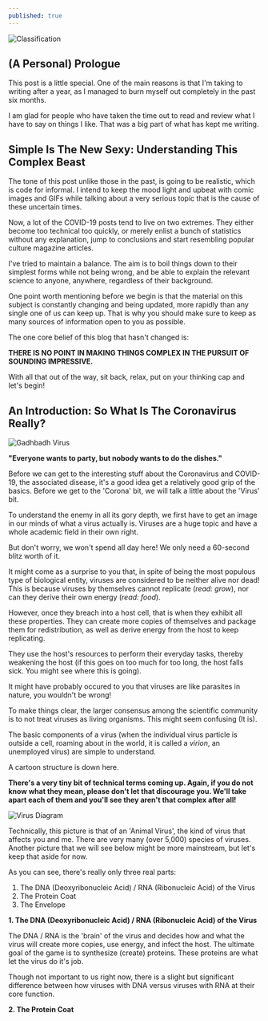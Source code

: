 ```yaml
---
published: true
---
```

![Classification]({{site.baseurl}}/images/tusharBlog-01.png)


## (A Personal) Prologue

This post is a little special. One of the main reasons is that I'm taking to writing after a year, as I managed to burn myself out completely in the past six months.

I am glad for people who have taken the time out to read and review what I have to say on things I like. That was a big part of what has kept me writing. 

##  Simple Is The New Sexy: Understanding This Complex Beast

The tone of this post unlike those in the past, is going to be realistic, which is code for informal. I intend to keep the mood light and upbeat with comic images and GIFs while talking about a very serious topic that is the cause of these uncertain times. 

Now, a lot of the COVID-19 posts tend to live on two extremes. They either become too technical too quickly, or merely enlist a bunch of statistics without any explanation, jump to conclusions and start resembling popular culture magazine articles.

I've tried to maintain a balance. The aim is to boil things down to their simplest forms while not being wrong, and be able to explain the relevant science to anyone, anywhere, regardless of their background.

One point worth mentioning before we begin is that the material on this subject is constantly changing and being updated, more rapidly than any single one of us can keep up. That is why you should make sure to keep as many sources of information open to you as possible. 

The one core belief of this blog that hasn't changed is:

**THERE IS NO POINT IN MAKING THINGS COMPLEX IN THE PURSUIT OF SOUNDING IMPRESSIVE.**

With all that out of the way, sit back, relax, put on your thinking cap and let's begin!


## An Introduction: So What Is The Coronavirus Really?

![Gadhbadh Virus]({{site.baseurl}}/images/virus.gif)

**"Everyone wants to party, but nobody wants to do the dishes."**

Before we can get to the interesting stuff about the Coronavirus and COVID-19, the associated disease, it's a good idea get a relatively good grip of the basics. Before we get to the 'Corona' bit, we will talk a little about the 'Virus' bit.

To understand the enemy in all its gory depth, we first have to get an image in our minds of what a virus actually is. Viruses are a huge topic and have a whole academic field in their own right. 

But don't worry, we won't spend all day here! We only need a 60-second blitz worth of it.

It might come as a surprise to you that, in spite of being the most populous type of biological entity, viruses are considered to be neither alive nor dead! This is because viruses by themselves cannot replicate (*read: grow*), nor can they derive their own energy (*read: food*). 

However, once they breach into a host cell, that is when they exhibit all these properties. They can create more copies of themselves and package them for redistribution, as well as derive energy from the host to keep replicating. 

They use the host's resources to perform their everyday tasks, thereby weakening the host (if this goes on too much for too long, the host falls sick. You might see where this is going).

It might have probably occured to you that viruses are like parasites in nature, you wouldn't be wrong!

To make things clear, the larger consensus among the scientific community is to not treat viruses as living organisms. This might seem confusing (It is).

The basic components of a virus (when the individual virus particle is outside a cell, roaming about in the world, it is called a *virion*, an unemployed virus) are simple to understand. 

A cartoon structure is down here.

**There's a very tiny bit of technical terms coming up. Again, if you do not know what they mean, please don't let that discourage you. We'll take apart each of them and you'll see they aren't that complex after all!**

![Virus Diagram]({{site.baseurl}}/images/virus.png)

Technically, this picture is that of an 'Animal Virus', the kind of virus that affects you and me. There are very many (over 5,000) species of viruses. Another picture that we will see below might be more mainstream, but let's keep that aside for now.

As you can see, there's really only three real parts:

1. The DNA (Deoxyribonucleic Acid) / RNA (Ribonucleic Acid)  of the Virus
2. The Protein Coat
3. The Envelope

**1. The DNA (Deoxyribonucleic Acid) / RNA (Ribonucleic Acid)  of the Virus**

The DNA / RNA is the 'brain' of the virus and decides how and what the virus will create more copies, use energy, and infect the host. The ultimate goal of the game is to synthesize (create) proteins. These proteins are what let the virus do it's job. 

Though not important to us right now, there is a slight but significant difference between how viruses with DNA versus viruses with RNA at their core function.

**2. The Protein Coat**

